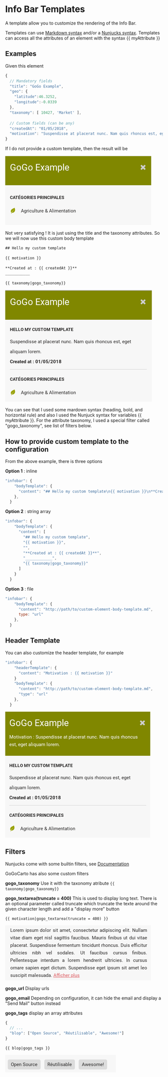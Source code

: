 Info Bar Templates
===============

A template allow you to customize the rendering of the Info Bar. 

Templates can use [Markdown syntax](https://commonmark.org/help/) and/or a [Nunjucks syntax](https://mozilla.github.io/nunjucks/templating.html).
Templates can access all the attributes of an element with the syntax {{ myAttribute }}


Examples
------

Given this element

```javascript
{
  // Mandatory fields
  "title": "GoGo Example",
  "geo": {
    "latitude":46.3252,
    "longitude":-0.0339
  },
  "taxonomy": [ 10427, 'Market' ],

  // Custom fields (can be any)
  "createdAt": "01/05/2018",
  "motivation": "Suspendisse at placerat nunc. Nam quis rhoncus est, eget aliquam lorem."
}
```

If I do not provide a custom template, then the result will be

![](images/templates/empty.png)

Not very satisfying ! It is just using the title and the taxonomy attributes. So we will now use this custom body template

```
## Hello my custom template

{{ motivation }}

**Created at : {{ createdAt }}**
___________

{{ taxonomy|gogo_taxonomy}}
```
![](images/templates/body.png)

You can see that I used some mardown syntax (heading, bold, and horizontal rule) and also I used the Nunjuck syntax for variables {{ myAttribute }}.
For the attribute taxonomy, I used a special filter called "gogo_taxonomy", see list of filters below.

How to provide custom template to the configuration
-----------------------

From the above example, there is three options

**Option 1** : inline
```javascript
"infobar": {
    "bodyTemplate": {
      "content": "## Hello my custom template\n{{ motivation }}\n**Created at : {{ createdAt }}**\n_________\n{{ taxonomy|gogo_taxonomy}}",
    },
  }
```

**Option 2** : string array
```javascript
"infobar": {
    "bodyTemplate": {
      "content": [
        "## Hello my custom template",
        "{{ motivation }}",
        "",
        "**Created at : {{ createdAt }}**",
        "____________",
        "{{ taxonomy|gogo_taxonomy}}"
      ]
    }
  }
```

**Option 3** : file
```javascript
"infobar": {
    "bodyTemplate": { 
      "content": "http://path/to/custom-element-body-template.md",
      type: "url"
    },
  }
```

Header Template
----------

You can also customize the header template, for example

```javascript
"infobar": {
    "headerTemplate": {
      "content": "Motivation : {{ motivation }}"
    }
    "bodyTemplate": { 
      "content": "http://path/to/custom-element-body-template.md",
      "type": "url"
    },
  }
```

![](images/templates/header.png)


Filters
-------

Nunjucks come with some builtin filters, see [Documentation](https://mozilla.github.io/nunjucks/templating.html#builtin-filters)

GoGoCarto has also some custom filters

**gogo_taxonomy** Use it with the taxonomy atribute `{{ taxonomy|gogo_taxonomy}}`

**gogo_textarea(truncate = 400)** This is used to display long text. There is an optional parameter called truncate which truncate the texte around the given character length and add a "display more" button 

```
{{ motivation|gogo_textarea(truncate = 400) }}
```

![](images/templates/gogo-textarea-truncate.png)

**gogo_url** Display urls

**gogo_email** Depending on configuration, it can hide the email and display a "Send Mail" button instead

**gogo_tags** display an array attributes 
```javascript
{
  // ...
  "blop": ["Open Source", "Réutilisable", "Awesome!"]
}
```
```
{{ blop|gogo_tags }}
```

![](images/templates/gogo-tags.png)
